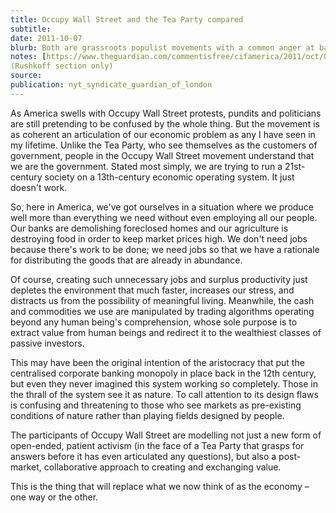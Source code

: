 ```yaml
---
title: Occupy Wall Street and the Tea Party compared
subtitle: 
date: 2011-10-07
blurb: Both are grassroots populist movements with a common anger at bailed-out banks, but where does the resemblance end?
notes: [https://www.theguardian.com/commentisfree/cifamerica/2011/oct/07/occupy-wall-street-tea-party](https://www.theguardian.com/commentisfree/cifamerica/2011/oct/07/occupy-wall-street-tea-party https://www.theguardian.com/commentisfree/cifamerica/2011/oct/07/occupy-wall-street-tea-party)  
(Rushkoff section only)
source: 
publication: nyt_syndicate_guardian_of_london
---
```


As America swells with Occupy Wall Street protests, pundits and politicians are still pretending to be confused by the whole thing. But the movement is as coherent an articulation of our economic problem as any I have seen in my lifetime. Unlike the Tea Party, who see themselves as the customers of government, people in the Occupy Wall Street movement understand that we are the government. Stated most simply, we are trying to run a 21st-century society on a 13th-century economic operating system. It just doesn't work.

So, here in America, we've got ourselves in a situation where we produce well more than everything we need without even employing all our people. Our banks are demolishing foreclosed homes and our agriculture is destroying food in order to keep market prices high. We don't need jobs because there's work to be done; we need jobs so that we have a rationale for distributing the goods that are already in abundance.

Of course, creating such unnecessary jobs and surplus productivity just depletes the environment that much faster, increases our stress, and distracts us from the possibility of meaningful living. Meanwhile, the cash and commodities we use are manipulated by trading algorithms operating beyond any human being's comprehension, whose sole purpose is to extract value from human beings and redirect it to the wealthiest classes of passive investors.

This may have been the original intention of the aristocracy that put the centralised corporate banking monopoly in place back in the 12th century, but even they never imagined this system working so completely. Those in the thrall of the system see it as nature. To call attention to its design flaws is confusing and threatening to those who see markets as pre-existing conditions of nature rather than playing fields designed by people.

The participants of Occupy Wall Street are modelling not just a new form of open-ended, patient activism (in the face of a Tea Party that grasps for answers before it has even articulated any questions), but also a post-market, collaborative approach to creating and exchanging value.

This is the thing that will replace what we now think of as the economy – one way or the other.
